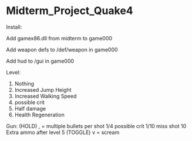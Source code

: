 # Midterm_Project_Quake4

Install: 

Add gamex86.dll from midterm to game000

Add weapon defs to /def/weapon in game000

Add hud to /gui in game000

Level:
1) Nothing
2) Increased Jump Height
3) Increased Walking Speed
4) possible crit
5) Half damage
6) Health Regeneration

Gun:
(HOLD) , = multiple bullets per shot
1/4 possible crit
1/10 miss shot
10 Extra ammo after level 5
(TOGGLE) v = scream
